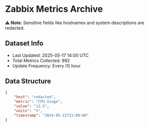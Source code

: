 # Zabbix Metrics Archive

⚠️ **Note**: Sensitive fields like hostnames and system descriptions are redacted.

## Dataset Info
- Last Updated: 2025-05-17 14:00 UTC
- Total Metrics Collected: 992
- Update Frequency: Every (1) hour

## Data Structure
```json
{
    "host": "redacted",
    "metric": "CPU Usage",
    "value": "12.5",
    "units": "%",
    "timestamp": "2024-05-21T12:00:00"
}
```
